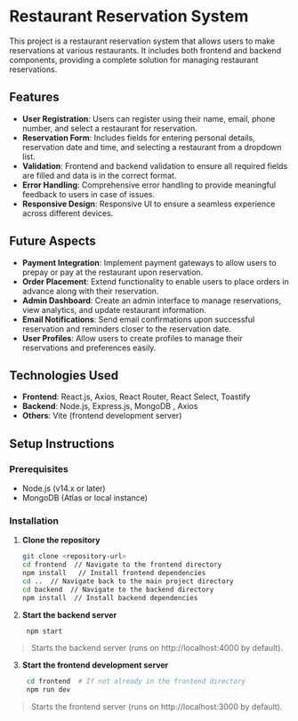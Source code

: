 # Restaurant Reservation System

This project is a restaurant reservation system that allows users to make reservations at various restaurants. It includes both frontend and backend components, providing a complete solution for managing restaurant reservations.

## Features

- **User Registration**: Users can register using their name, email, phone number, and select a restaurant for reservation.
- **Reservation Form**: Includes fields for entering personal details, reservation date and time, and selecting a restaurant from a dropdown list.
- **Validation**: Frontend and backend validation to ensure all required fields are filled and data is in the correct format.
- **Error Handling**: Comprehensive error handling to provide meaningful feedback to users in case of issues.
- **Responsive Design**: Responsive UI to ensure a seamless experience across different devices.

## Future Aspects

- **Payment Integration**: Implement payment gateways to allow users to prepay or pay at the restaurant upon reservation.
- **Order Placement**: Extend functionality to enable users to place orders in advance along with their reservation.
- **Admin Dashboard**: Create an admin interface to manage reservations, view analytics, and update restaurant information.
- **Email Notifications**: Send email confirmations upon successful reservation and reminders closer to the reservation date.
- **User Profiles**: Allow users to create profiles to manage their reservations and preferences easily.

## Technologies Used

- **Frontend**: React.js, Axios, React Router, React Select, Toastify
- **Backend**: Node.js, Express.js, MongoDB , Axios
- **Others**: Vite (frontend development server)

## Setup Instructions

### Prerequisites

- Node.js (v14.x or later)
- MongoDB (Atlas or local instance)

### Installation

1. **Clone the repository**

   ```bash
   git clone <repository-url>
   cd frontend  // Navigate to the frontend directory
   npm install   // Install frontend dependencies
   cd ..  // Navigate back to the main project directory
   cd backend  // Navigate to the backend directory
   npm install  // Install backend dependencies

2. **Start the backend server**

   ```bash
    npm start
>Starts the backend server (runs on http://localhost:4000 by default).


3. **Start the frontend development server**

   ```bash
    cd frontend  # If not already in the frontend directory
    npm run dev
>Starts the frontend server (runs on http://localhost:3000 by default).


